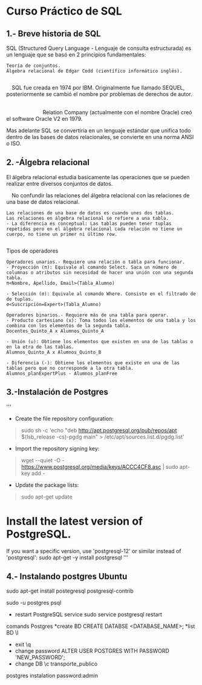 # Curso Práctico de SQL
## 1.- Breve historia de SQL

SQL (Structured Query Language - Lenguaje de consulta estructurada) es un lenguaje que se basó en 2 principios fundamentales:

    Teoría de conjuntos.
    Álgebra relacional de Edgar Codd (científico informático inglés).
    ⠀

⠀
SQL fue creada en 1974 por IBM.
Originalmente fue llamado SEQUEL, posteriormente se cambió el nombre por problemas de derechos de autor.
⠀

⠀⠀⠀⠀⠀⠀⠀⠀⠀
Relation Company (actualmente con el nombre Oracle) creó el software Oracle V2 en 1979.

Mas adelante SQL se convertiría en un lenguaje estándar que unifica todo dentro de las bases de datos relacionales, se convierte en una norma ANSI o ISO.
## 2. -Álgebra relacional
El álgebra relacional estudia basicamente las operaciones que se pueden realizar
entre diversos conjuntos de datos. ⠀

⠀ No confundir las relaciones del álgebra relacional con las relaciones de una
base de datos relacional.

    Las relaciones de una base de datos es cuando unes dos tablas.
    Las relaciones en álgebra relacional se refiere a una tabla.
    - La diferencia es conceptual: Las tablas pueden tener tuplas repetidas pero en el álgebra relacional cada relación no tiene un cuerpo, no tiene un primer ni último row.
    ⠀

Tipos de operadores

    Operadores unarios.- Requiere una relación o tabla para funcionar.
    - Proyección (π): Equivale al comando Select. Saca un número de columnas o atributos sin necesidad de hacer una unión con una segunda tabla.
    π<Nombre, Apellido, Email>(Tabla_Alumno)
    ⠀
    - Selección (σ): Equivale al comando Where. Consiste en el filtrado de de tuplas.
    σ<Suscripción=Expert>(Tabla_Alumno)
    ⠀
    Operadores binarios.- Requiere más de una tabla para operar.
    - Producto cartesiano (x): Toma todos los elementos de una tabla y los combina con los elementos de la segunda tabla.
    Docentes_Quinto_A x Alumnos_Quinto_A
    ⠀
    - Unión (∪): Obtiene los elementos que existen en una de las tablas o en la otra de las tablas.
    Alumnos_Quinto_A x Alumnos_Quinto_B
    ⠀
    - Diferencia (-): Obtiene los elementos que existe en una de las tablas pero que no corresponde a la otra tabla.
    Alumnos_planExpertPlus - Alumnos_planFree

## 3.-Instalación de Postgres
''' 
* Create the file repository configuration:
>sudo sh -c 'echo "deb http://apt.postgresql.org/pub/repos/apt $(lsb_release -cs)-pgdg main" > /etc/apt/sources.list.d/pgdg.list'

* Import the repository signing key:
>wget --quiet -O - https://www.postgresql.org/media/keys/ACCC4CF8.asc | sudo apt-key add -

* Update the package lists:
>sudo apt-get update
# Install the latest version of PostgreSQL.
 If you want a specific version, use 'postgresql-12' or similar instead of 'postgresql':
sudo apt-get -y install postgresql
'''

## 4.- Instalando postgres Ubuntu
sudo apt-get install postegresql postgresql-contrib

sudo -u postgres psql

* restart PostgreSQL service
sudo service postgresql restart

comands Postgres
*create BD
CREATE DATABSE <DATABASE_NAME>;
*list BD
\l
* exit
\q
* change password
ALTER USER  POSTGRES WITH PASSWORD 'NEW_PASSWORD';
* change DB
\c transporte_publico

postgres instalation
password:admin
